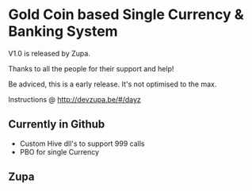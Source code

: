 Gold Coin based Single Currency & Banking System
==========================================

V1.0 is released by Zupa.

Thanks to all the people for their support and help!

Be adviced, this is a early release. It's not  optimised to the max.

Instructions @ http://devzupa.be/#/dayz


Currently in Github
-----------------------

* Custom Hive dll's to support 999 calls
* PBO for single Currency

Zupa
-----------------------